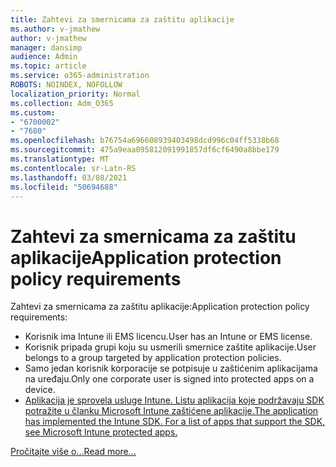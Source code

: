 ```yaml
---
title: Zahtevi za smernicama za zaštitu aplikacije
ms.author: v-jmathew
author: v-jmathew
manager: dansimp
audience: Admin
ms.topic: article
ms.service: o365-administration
ROBOTS: NOINDEX, NOFOLLOW
localization_priority: Normal
ms.collection: Adm_O365
ms.custom:
- "6700002"
- "7680"
ms.openlocfilehash: b76754a696608939403498dcd996c04ff5338b68
ms.sourcegitcommit: 475a9eaa095812091991857df6cf6490a8bbe179
ms.translationtype: MT
ms.contentlocale: sr-Latn-RS
ms.lasthandoff: 03/08/2021
ms.locfileid: "50694688"
---
```

# <a name="application-protection-policy-requirements"></a><span data-ttu-id="e0fce-102">Zahtevi za smernicama za zaštitu aplikacije</span><span class="sxs-lookup"><span data-stu-id="e0fce-102">Application protection policy requirements</span></span>

<span data-ttu-id="e0fce-103">Zahtevi za smernicama za zaštitu aplikacije:</span><span class="sxs-lookup"><span data-stu-id="e0fce-103">Application protection policy requirements:</span></span>

- <span data-ttu-id="e0fce-104">Korisnik ima Intune ili EMS licencu.</span><span class="sxs-lookup"><span data-stu-id="e0fce-104">User has an Intune or EMS license.</span></span>
- <span data-ttu-id="e0fce-105">Korisnik pripada grupi koju su usmerili smernice zaštite aplikacije.</span><span class="sxs-lookup"><span data-stu-id="e0fce-105">User belongs to a group targeted by application protection policies.</span></span>
- <span data-ttu-id="e0fce-106">Samo jedan korisnik korporacije se potpisuje u zaštićenim aplikacijama na uređaju.</span><span class="sxs-lookup"><span data-stu-id="e0fce-106">Only one corporate user is signed into protected apps on a device.</span></span>
- [<span data-ttu-id="e0fce-107">Aplikacija je sprovela usluge Intune. Listu aplikacija koje podržavaju SDK potražite u članku Microsoft Intune zaštićene aplikacije.</span><span class="sxs-lookup"><span data-stu-id="e0fce-107">The application has implemented the Intune SDK. For a list of apps that support the SDK, see Microsoft Intune protected apps.</span></span>](https://docs.microsoft.com/mem/intune/apps/apps-supported-intune-apps)

[<span data-ttu-id="e0fce-108">Pročitajte više o...</span><span class="sxs-lookup"><span data-stu-id="e0fce-108">Read more...</span></span>](https://docs.microsoft.com/mem/intune/apps/app-protection-policy)
